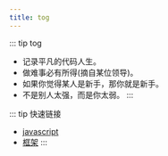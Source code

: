 ```yaml
---
title: tog
---   
```


<!--![img](../docs/.vuepress/public/img/headimg.jpg) -->

 
::: tip tog
* 记录平凡的代码人生。
* 做难事必有所得(摘自某位领导)。
* 如果你觉得某人是新手，那你就是新手。
* 不是别人太强，而是你太弱。
::: 

::: tip 快速链接
*  [javascript](/语言/) <!-- 跳转到 foo 文件夹的 index.html --> 
*  [框架](/框架/) 
:::  
  
<!-- 
::: tip 为什么使用vuepress
*  原本的`hexo`性能比较差。http://uyi2.com:8000/pic/movie/webplan.pdf
*  印象笔记对`markdown`支持不太友好。
:::
-->